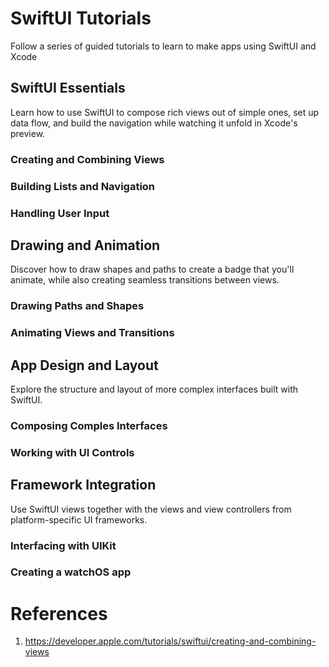 # SwiftUI Tutorials
 Follow a series of guided tutorials to learn to make apps using SwiftUI and Xcode

## SwiftUI Essentials
  Learn how to use SwiftUI to compose rich views out of simple ones, set up data flow, and build the navigation while watching it unfold in Xcode's preview.
### Creating and Combining Views
### Building Lists and Navigation
### Handling User Input

## Drawing and Animation
  Discover how to draw shapes and paths to create a badge that you'll animate, while also creating seamless transitions between views.
### Drawing Paths and Shapes
### Animating Views and Transitions

## App Design and Layout
  Explore the structure and layout of more complex interfaces built with SwiftUI.
### Composing Comples Interfaces
### Working with UI Controls

## Framework Integration
  Use SwiftUI views together with the views and view controllers from platform-specific UI frameworks.
### Interfacing with UIKit
### Creating a watchOS app


# References
 1. https://developer.apple.com/tutorials/swiftui/creating-and-combining-views



